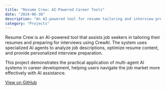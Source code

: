 ```yaml
---
title: "Resume Crew: AI-Powered Career Tools"
date: "2024-06-30"
description: "An AI-powered tool for resume tailoring and interview preparation"
category: "Projects"
---
```


Resume Crew is an AI-powered tool that assists job seekers in tailoring their resumes and preparing for interviews using CrewAI. The system uses specialized AI agents to analyze job descriptions, optimize resume content, and provide personalized interview preparation.

This project demonstrates the practical application of multi-agent AI systems in career development, helping users navigate the job market more effectively with AI assistance.

[View on GitHub](https://github.com/alexandernodeland/resume-crew)
